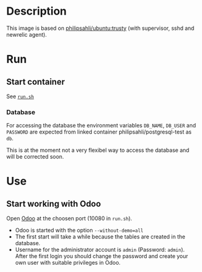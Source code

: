 # Description

This image is based on [philipsahli/ubuntu:trusty](https://registry.hub.docker.com/u/philipsahli/ubuntu/) (with supervisor, sshd and newrelic agent).

# Run

## Start container
   See [`run.sh`](run.sh)

### Database
   For accessing the database the environment variables `DB_NAME`, `DB_USER` and `PASSWORD` are expected from linked container philipsahli/postgresql-test as `db`.

   This is at the moment not a very flexibel way to access the database and will be corrected soon.

# Use

## Start working with Odoo
   Open [Odoo](http://localhost:10080) at the choosen port (10080 in `run.sh`). 

   * Odoo is started with the option `--without-demo=all`
   * The first start will take a while because the tables are created in the database.
   * Username for the administrator account is `admin` (Password: `admin`). After the first login you should change the password and create your own user with suitable privileges in Odoo.